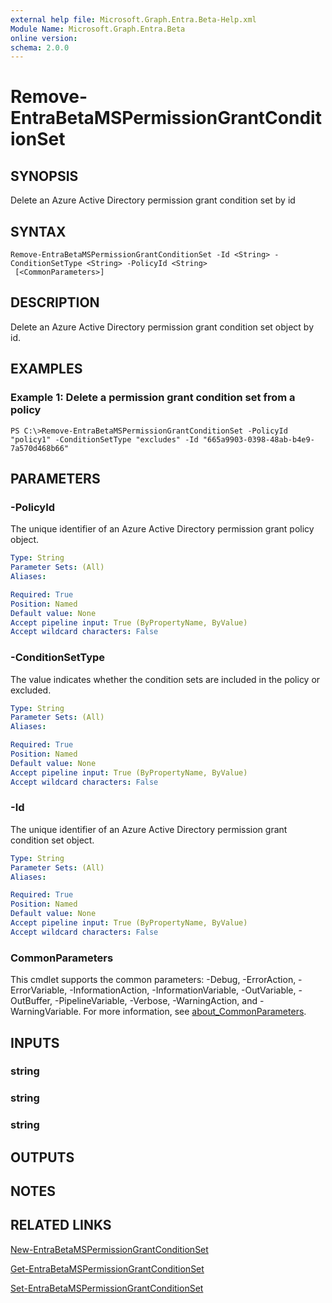 ```yaml
---
external help file: Microsoft.Graph.Entra.Beta-Help.xml
Module Name: Microsoft.Graph.Entra.Beta
online version:
schema: 2.0.0
---
```


# Remove-EntraBetaMSPermissionGrantConditionSet

## SYNOPSIS
Delete an Azure Active Directory permission grant condition set by id

## SYNTAX

```
Remove-EntraBetaMSPermissionGrantConditionSet -Id <String> -ConditionSetType <String> -PolicyId <String>
 [<CommonParameters>]
```

## DESCRIPTION
Delete an Azure Active Directory permission grant condition set object by id.

## EXAMPLES

### Example 1: Delete a permission grant condition set from a policy
```
PS C:\>Remove-EntraBetaMSPermissionGrantConditionSet -PolicyId "policy1" -ConditionSetType "excludes" -Id "665a9903-0398-48ab-b4e9-7a570d468b66"
```

## PARAMETERS

### -PolicyId
The unique identifier of an Azure Active Directory permission grant policy object.

```yaml
Type: String
Parameter Sets: (All)
Aliases:

Required: True
Position: Named
Default value: None
Accept pipeline input: True (ByPropertyName, ByValue)
Accept wildcard characters: False
```

### -ConditionSetType
The value indicates whether the condition sets are included in the policy or excluded.

```yaml
Type: String
Parameter Sets: (All)
Aliases:

Required: True
Position: Named
Default value: None
Accept pipeline input: True (ByPropertyName, ByValue)
Accept wildcard characters: False
```

### -Id
The unique identifier of an Azure Active Directory permission grant condition set object.

```yaml
Type: String
Parameter Sets: (All)
Aliases:

Required: True
Position: Named
Default value: None
Accept pipeline input: True (ByPropertyName, ByValue)
Accept wildcard characters: False
```

### CommonParameters
This cmdlet supports the common parameters: -Debug, -ErrorAction, -ErrorVariable, -InformationAction, -InformationVariable, -OutVariable, -OutBuffer, -PipelineVariable, -Verbose, -WarningAction, and -WarningVariable. For more information, see [about_CommonParameters](https://go.microsoft.com/fwlink/?LinkID=113216).

## INPUTS

### string
### string
### string
## OUTPUTS

## NOTES

## RELATED LINKS

[New-EntraBetaMSPermissionGrantConditionSet]()

[Get-EntraBetaMSPermissionGrantConditionSet]()

[Set-EntraBetaMSPermissionGrantConditionSet]()

